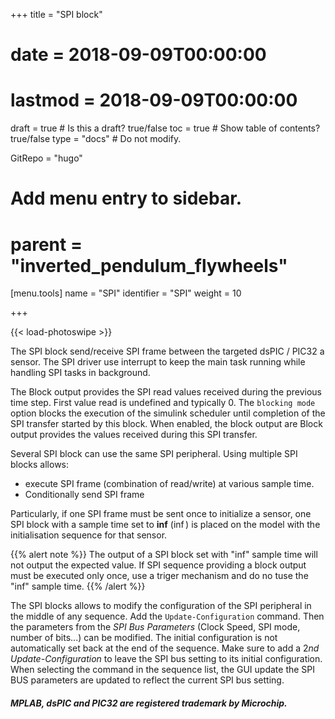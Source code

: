 +++
title = "SPI block"

# date = 2018-09-09T00:00:00
# lastmod = 2018-09-09T00:00:00

draft = true  # Is this a draft? true/false
toc = true  # Show table of contents? true/false
type = "docs"  # Do not modify.

GitRepo = "hugo"

# Add menu entry to sidebar.
# parent = "inverted_pendulum_flywheels"
[menu.tools]
    name = "SPI"
    identifier = "SPI"
    weight = 10
    

+++

{{< load-photoswipe >}} 

The SPI block send/receive SPI frame between the targeted dsPIC / PIC32 a sensor.
The SPI driver use interrupt to keep the main task running while handling SPI tasks in background.

The Block output provides the SPI read values received during the previous time step. First value read is undefined and typically 0.
The `blocking mode` option blocks the execution of the simulink scheduler until completion of the SPI transfer started by this block. When enabled, the block output are Block output provides the values received during this SPI transfer.

Several SPI block can use the same SPI peripheral. Using multiple SPI blocks allows:

- execute SPI frame (combination of read/write) at various sample time.
- Conditionally send SPI frame

Particularly, if one SPI frame must be sent once to initialize a sensor, one SPI block with a sample time set to **inf** ($\inf$) is placed on the model with the initialisation sequence for that sensor.

{{% alert note %}}
The output of a SPI block set with "inf" sample time will not output the expected value. If SPI sequence providing a block output must be executed only once, use a triger mechanism and do no tuse the "inf" sample time.
{{% /alert %}}

The SPI blocks allows to modify the configuration of the SPI peripheral in the middle of any sequence. 
Add the `Update-Configuration` command. Then the parameters from the *SPI Bus Parameters* (Clock Speed, SPI mode, number of bits...) can be modified.
The initial configuration is not automatically set back at the end of the sequence. Make sure to add a $2nd$ *Update-Configuration* to leave the SPI bus setting to its initial configuration. 
When selecting the command in the sequence list, the GUI update the SPI BUS parameters are updated to reflect the current SPI bus setting. 




##### MPLAB, dsPIC and PIC32 are registered trademark by Microchip.

